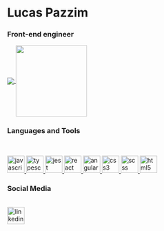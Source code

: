 # Lucas Pazzim 
### Front-end engineer 


<div align="left">
  <a href="https://github.com/anuraghazra/github-readme-stats">
    <img
      align="center"     
      src="https://github-readme-stats.vercel.app/api/top-langs/?username=lpazzim&layout=compact"
    />
  </a>
  <a href="https://github.com/anuraghazra/github-readme-stats">
    <img
      align="center"
      height="165"
      src="https://github-readme-stats.vercel.app/api?username=lpazzim&count_private=true&show_icons=true&custom_title=Github%20Status&hide=issues"
    />
  </a>
</div>

### Languages and Tools

<br/>

<p align="left">
  <a
    href="https://developer.mozilla.org/en-US/docs/Web/JavaScript" target="_blank"
  >
    <img
      src="https://cdn.worldvectorlogo.com/logos/logo-javascript.svg"
      alt="javascript"
      width="40"
      height="40"
    />
  </a>
  
  <a href="https://www.typescriptlang.org" target="_blank">
    <img
      src="https://www.vectorlogo.zone/logos/typescriptlang/typescriptlang-icon.svg"
      alt="typescript"
      width="40"
      height="40"
    />
  </a>
  
  <a href="https://jestjs.io" target="_blank">
    <img
      src="https://www.vectorlogo.zone/logos/jestjsio/jestjsio-icon.svg"
      alt="jest"
      width="40"
      height="40"
    />
  </a>
  <a href="https://reactjs.org/" target="_blank">
    <img
      src="https://www.vectorlogo.zone/logos/reactjs/reactjs-icon.svg"
      alt="react"
      width="40"
      height="40"
    />
  </a>
  
   <a href="https://angular.io/" target="_blank">
    <img
      src="https://www.vectorlogo.zone/logos/angular/angular-icon.svg"
      alt="angular"
      width="40"
      height="40"
    />
  </a>
  
  <a target="_blank" href="https://developer.mozilla.org/pt-BR/docs/Archive/CSS3">
    <img
      src="https://cdn.worldvectorlogo.com/logos/css3.svg"
      alt="css3"
      width="40"
      height="40"
    />
  </a>
    <a href="https://sass-lang.com/documentation/syntax" target="_blank">
    <img
      src="https://www.vectorlogo.zone/logos/sass-lang/sass-lang-icon.svg"
      alt="scss"
      width="40"
      height="40"
    />
  </a>
<a href="https://developer.mozilla.org/pt-BR/docs/Web/HTML/HTML5" target="_blank">
    <img
      src="https://www.vectorlogo.zone/logos/w3_html5/w3_html5-icon.svg"
      alt="html5"
      width="40"
      height="40"
    />
  </a>
</p>


### Social Media

<br/>

<a href="https://www.linkedin.com/in/lucaspazzim/" target="_blank">
    <img
      src="https://www.vectorlogo.zone/logos/linkedin/linkedin-tile.svg"
      alt="linkedin"
      width="40"
      height="40"
    />
  </a>
